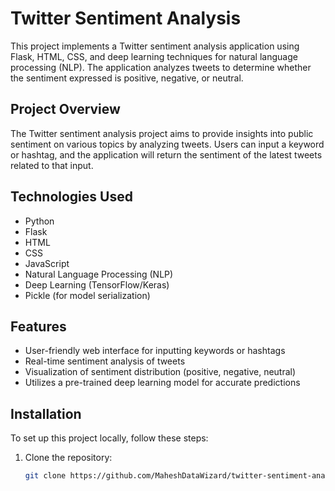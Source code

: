 # Twitter Sentiment Analysis

This project implements a Twitter sentiment analysis application using Flask, HTML, CSS, and deep learning techniques for natural language processing (NLP). The application analyzes tweets to determine whether the sentiment expressed is positive, negative, or neutral.

## Project Overview

The Twitter sentiment analysis project aims to provide insights into public sentiment on various topics by analyzing tweets. Users can input a keyword or hashtag, and the application will return the sentiment of the latest tweets related to that input.

## Technologies Used

- Python
- Flask
- HTML
- CSS
- JavaScript
- Natural Language Processing (NLP)
- Deep Learning (TensorFlow/Keras)
- Pickle (for model serialization)

## Features

- User-friendly web interface for inputting keywords or hashtags
- Real-time sentiment analysis of tweets
- Visualization of sentiment distribution (positive, negative, neutral)
- Utilizes a pre-trained deep learning model for accurate predictions

## Installation

To set up this project locally, follow these steps:

1. Clone the repository:

   ```bash
   git clone https://github.com/MaheshDataWizard/twitter-sentiment-analysis.git
